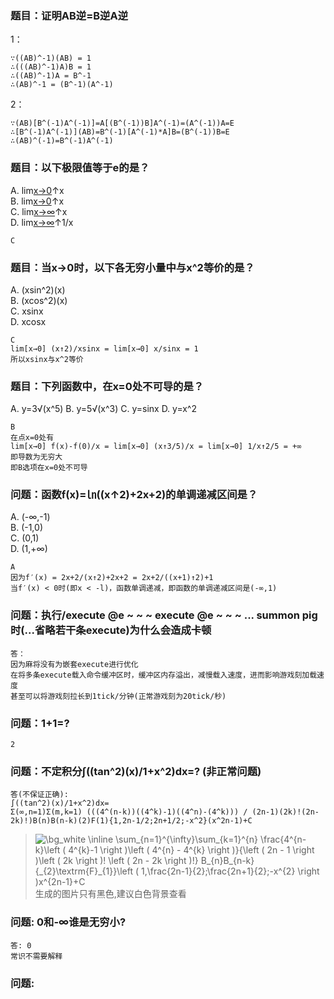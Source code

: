 ### 题目：证明AB逆=B逆A逆
1：
```
∵((AB)^-1)(AB) = 1
∴(((AB)^-1)A)B = 1
∴((AB)^-1)A = B^-1
∴(AB)^-1 = (B^-1)(A^-1)
```

2：
```
∵(AB)[B^(-1)A^(-1)]=A[(B^(-1))B]A^(-1)=(A^(-1))A=E
∴[B^(-1)A^(-1)](AB)=B^(-1)[A^(-1)*A]B=(B^(-1))B=E
∴(AB)^(-1)=B^(-1)A^(-1)
```

### 题目：以下极限值等于e的是？

A. lim[x→0](1+1/x)↑x<br>
B. lim[x→0](1+x)↑x<br>
C. lim[x→∞](1+1/x)↑x<br>
D. lim[x→∞](1+x)↑1/x

```
C
```

### 题目：当x→0时，以下各无穷小量中与x^2等价的是？

A. (xsin^2)(x)<br>
B. (xcos^2)(x)<br>
C. xsinx<br>
D. xcosx
```
C
lim[x→0] (x↑2)/xsinx = lim[x→0] x/sinx = 1
所以xsinx与x^2等价
```
### 题目：下列函数中，在x=0处不可导的是？
A. y=3√(x^5)
B. y=5√(x^3)
C. y=sinx
D. y=x^2
```
B
在点x=0处有
lim[x→0] f(x)-f(0)/x = lim[x→0] (x↑3/5)/x = lim[x→0] 1/x↑2/5 = +∞
即导数为无穷大
即B选项在x=0处不可导
```

### 问题：函数f(x)=㏑((x↑2)+2x+2)的单调递减区间是？
A. (-∞,-1)<br>
B. (-1,0)<br>
C. (0,1)<br>
D. (1,+∞)
```
A
因为f′(x) = 2x+2/(x↑2)+2x+2 = 2x+2/((x+1)↑2)+1
当f′(x) < 0时(即x < -l)，函数单调递减，即函数的单调递减区间是(-∞,1)
```

### 问题：执行/execute @e ~ ~ ~ execute @e ~ ~ ~ ... summon pig时(...省略若干条execute)为什么会造成卡顿

```
答：
因为麻将没有为嵌套execute进行优化
在将多条execute载入命令缓冲区时，缓冲区内存溢出，减慢载入速度，进而影响游戏刻加载速度
甚至可以将游戏刻拉长到1tick/分钟(正常游戏刻为20tick/秒)
```

### 问题：1+1=?

```
2
```

### 问题：不定积分∫((tan^2)(x)/1+x^2)dx=?   (非正常问题)

```
答(不保证正确):
∫((tan^2)(x)/1+x^2)dx=
Σ(∞,n=1)Σ(m,k=1) (((4^(n-k))((4^k)-1)((4^n)-(4^k))) / (2n-1)(2k)!(2n-2k)!)B(n)B(n-k)(2)F(1){1,2n-1/2;2n+1/2;-x^2}(x^2n-1)+C
```

> <img src="https://latex.codecogs.com/svg.image?\bg_white&space;\inline&space;\sum_{n=1}^{\infty}\sum_{k=1}^{n}&space;\frac{4^{n-k}\left&space;(&space;4^{k}-1&space;\right&space;)\left&space;(&space;4^{n}&space;-&space;4^{k}&space;\right&space;)}{\left&space;(&space;2n&space;-&space;1&space;\right&space;)\left&space;(&space;2k&space;\right&space;)!&space;\left&space;(&space;2n&space;-&space;2k&space;\right&space;)!}&space;B_{n}B_{n-k}&space;{_{2}\textrm{F}_{1}}\left&space;(&space;1,\frac{2n-1}{2};\frac{2n&plus;1}{2};-x^{2}&space;\right&space;)x^{2n-1}&plus;C" title="\bg_white \inline \sum_{n=1}^{\infty}\sum_{k=1}^{n} \frac{4^{n-k}\left ( 4^{k}-1 \right )\left ( 4^{n} - 4^{k} \right )}{\left ( 2n - 1 \right )\left ( 2k \right )! \left ( 2n - 2k \right )!} B_{n}B_{n-k} {_{2}\textrm{F}_{1}}\left ( 1,\frac{2n-1}{2};\frac{2n+1}{2};-x^{2} \right )x^{2n-1}+C" />
> 生成的图片只有黑色,建议白色背景查看

### 问题: 0和-∞谁是无穷小?

```
答: 0
常识不需要解释
```

### 问题:
